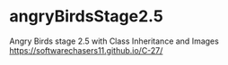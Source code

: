 # angryBirdsStage2.5
Angry Birds stage 2.5 with Class Inheritance and Images
https://softwarechasers11.github.io/C-27/
